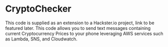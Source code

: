 # CryptoChecker
This code is supplied as an extension to a Hackster.io project, link to be featured later. This code allows you to send text messages containing current Cryptocurrency Prices to your phone leveraging AWS services such as Lambda, SNS, and Cloudwatch. 
